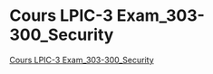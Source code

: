 # Cours LPIC-3 Exam_303-300_Security

[Cours LPIC-3 Exam_303-300_Security](https://docs.google.com/document/d/1u6196hFLiCwWMkVVCLwEjt1bVJ2gh10U/edit?usp=sharing&ouid=103209318812855491340&rtpof=true&sd=true)


